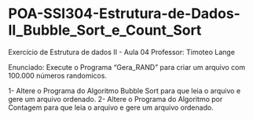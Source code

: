 # POA-SSI304-Estrutura-de-Dados-II_Bubble_Sort_e_Count_Sort
Exercício de Estrutura de dados II - Aula 04 
Professor: Timoteo Lange

Enunciado:
Execute o Programa “Gera_RAND” para criar um arquivo com 100.000 números randomicos.

1- Altere o Programa do Algoritmo Bubble Sort para que leia o arquivo e gere um arquivo ordenado.
2- Altere o Programa do Algoritmo por Contagem para que leia o arquivo e gere um arquivo ordenado.